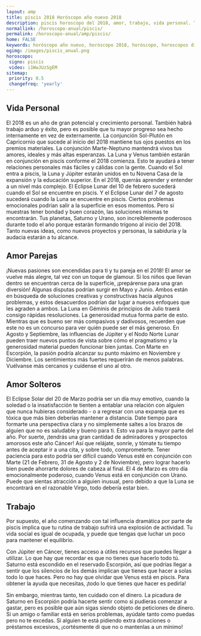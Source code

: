```yaml
---
layout: amp
title: piscis 2018 Horóscopo año nuevo 2018 
description: piscis horoscopo del 2018, amor, trabajo, vida personal. Todas las predicciones para piscis gratis. Disfruta este año nuevo.
normallink: /horoscopo-anual/piscis/
permalink: /horoscopo-anual/amp/piscis/
home: FALSE
keywords: horóscopo año nuevo, horóscopo 2018, horóscopo, horoscopos diarios gratis del dia de hoy, horóscopo diario gratis,horóscopo ano nuevo 2018, horóscopo esperanza gracia, horoscopo piscis 2018, horoscop, horóscopos gratis, horoscopo piscis, horoscopo piscis 2018 gratis, Tarot, Astrologia, Zodíaco, piscis, horoscopo gratis,tarot en femenino,videncia gratuita,horoscopos gratuitos,horóscopos, astrologia,videncia gratis
ogimg: /images/piscis_anual.png
horoscopo:
 signo: piscis
 video: i1WwJUzSgEM
sitemap:
 priority: 0.5
 changefreq: 'yearly'
---
```




## Vida Personal

El 2018 es un año de gran potencial y crecimiento personal. También habrá trabajo arduo y éxito, pero es posible que tu mayor progreso sea hecho internamente en vez de externamente.
La conjunción Sol-Plutón en Capricornio que sucede al inicio del 2018 mantiene tus ojos puestos en los premios materiales. La conjunción Marte-Neptuno mantendrá vivos tus amores, ideales y más altas esperanzas.
La Luna y Venus también estarán en conjunción en piscis conforme el 2018 comienza. Esto te ayudará a tener relaciones personales más fáciles y cálidas con la gente.
Cuando el Sol entra a piscis, la Luna y Júpiter estarán unidos en tu Novena Casa de la expansión y la educación superior. En el 2018, querrás aprender y entender a un nivel más complejo.
El Eclipse Lunar del 10 de febrero sucederá cuando el Sol se encuentre en piscis. Y el Eclipse Lunar del 7 de agosto sucederá cuando la Luna se encuentre en piscis. Ciertos problemas emocionales podrían salir a la superficie en esos momentos. Pero si muestras tener bondad y buen corazón, las soluciones mismas te encontrarán.
Tus planetas, Saturno y Urano, son increíblemente poderosos durante todo el año porque estarán formando trígono al inicio del 2018. Tanto nuevas ideas, como nuevos proyectos y personas, la sabiduría y la audacia estarán a tu alcance.

## Amor Parejas

¡Nuevas pasiones son encendidas para ti y tu pareja en el 2018! El amor se vuelve más alegre, tal vez con un toque de glamour. Si los niños que llevan dentro se encuentran cerca de la superficie, ¡prepárense para una gran diversión!
Algunas disputas podrían surgir en Mayo y Junio. Ambos están en búsqueda de soluciones creativas y constructivas hacia algunos problemas, y estos desacuerdos podrían dar lugar a nuevos enfoques que les agraden a ambos. La Luna en Géminis de principios de Julio traerá consigo rápidas resoluciones.
La generosidad mutua forma parte de esto. Mientras que es bueno ser más compasivos y dadivosos, recuerden que este no es un concurso para ver quién puede ser el más generoso. En Agosto y Septiembre, las influencias de Júpiter y el Nodo Norte Lunar pueden traer nuevos puntos de vista sobre cómo el pragmatismo y la generosidad material pueden funcionar bien juntas.
Con Marte en Escorpión, la pasión podría alcanzar su punto máximo en Noviembre y Diciembre. Los sentimientos más fuertes requerirán de menos palabras. Vuélvanse más cercanos y cuídense el uno al otro.

## Amor Solteros

El Eclipse Solar del 20 de Marzo podría ser un día muy emotivo, cuando la soledad o la insatisfacción te tienten a entablar una relación con alguien que nunca hubieras considerado - o a regresar con una expareja que es tóxica que más bien deberías mantener a distancia. Date tiempo para formarte una perspectiva clara y no simplemente saltes a los brazos de alguien que no es saludable y bueno para ti. Esto va para la mayor parte del año. 
Por suerte, ¡tendrás una gran cantidad de admiradores y prospectos amorosos este año Cáncer! Así que relájate, sonríe, y tómate tu tiempo antes de aceptar ir a una cita, y sobre todo, comprometerte. 
Tener paciencia para esto podría ser difícil cuando Venus esté en conjunción con Marte (21 de Febrero, 31 de Agosto y 2 de Noviembre), pero lograr hacerlo bien puede ahorrarte dolores de cabeza al final. 
El 4 de Marzo es otro día emocionalmente poderoso, cuando Venus está en conjunción con Urano. Puede que sientas atracción a alguien inusual, pero debido a que la Luna se encontrará en el razonable Virgo, todo debería estar bien. 

## Trabajo

Por supuesto, el año comenzando con tal influencia dramática por parte de piscis implica que tu rutina de trabajo sufrirá una explosión de actividad. Tu vida social es igual de ocupada, y puede que tengas que luchar un poco para mantener el equilibrio.


Con Júpiter en Cáncer, tienes acceso a útiles recursos que puedes llegar a utilizar. Lo que hay que recordar es que no tienes que hacerlo todo tú. Saturno está escondido en el reservado Escorpión, así que podrías llegar a sentir que los silencios de los demás implican que tienes que hacer a solas todo lo que haces. Pero no hay que olvidar que Venus está en piscis. Para obtener la ayuda que necesitas, ¡todo lo que tienes que hacer es pedirla!


Sin embargo, mientras tanto, ten cuidado con el dinero. La picadura de Saturno en Escorpión podría hacerte sentir como si pudieras comenzar a gastar, pero es posible que aún sigas siendo objeto de peticiones de dinero. Si un amigo o familiar está en serios problemas, ayúdale tanto como puedas pero no te excedas. Si alguien te está pidiendo extra donaciones o préstamos excesivos, ¡cortésmente di que no o mantenlas a un mínimo!
